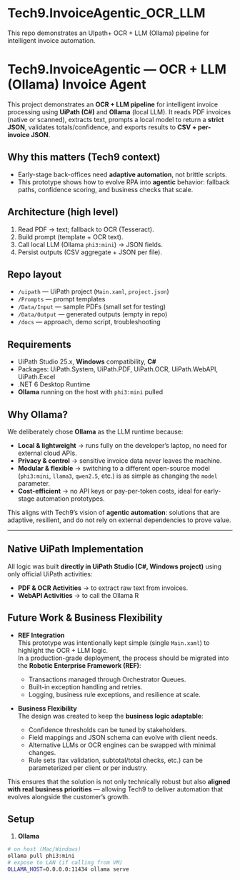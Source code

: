 # Tech9.InvoiceAgentic_OCR_LLM
This repo demonstrates an UIpath+ OCR + LLM (Ollama) pipeline for intelligent invoice automation.
# Tech9.InvoiceAgentic — OCR + LLM (Ollama) Invoice Agent

This project demonstrates an **OCR + LLM pipeline** for intelligent invoice processing using **UiPath (C#)** and **Ollama** (local LLM). It reads PDF invoices (native or scanned), extracts text, prompts a local model to return a **strict JSON**, validates totals/confidence, and exports results to **CSV + per-invoice JSON**.

## Why this matters (Tech9 context)
- Early-stage back-offices need **adaptive automation**, not brittle scripts.
- This prototype shows how to evolve RPA into **agentic** behavior: fallback paths, confidence scoring, and business checks that scale.

## Architecture (high level)
1. Read PDF → text; fallback to OCR (Tesseract).
2. Build prompt (template + OCR text).
3. Call local LLM (Ollama `phi3:mini`) → JSON fields.
4. Persist outputs (CSV aggregate + JSON per file).

## Repo layout
- `/uipath` — UiPath project (`Main.xaml`, `project.json`)
- `/Prompts` — prompt templates
- `/Data/Input` — sample PDFs (small set for testing)
- `/Data/Output` — generated outputs (empty in repo)
- `/docs` — approach, demo script, troubleshooting

## Requirements
- UiPath Studio 25.x, **Windows** compatibility, **C#**
- Packages: UiPath.System, UiPath.PDF, UiPath.OCR, UiPath.WebAPI, UiPath.Excel
- .NET 6 Desktop Runtime
- **Ollama** running on the host with `phi3:mini` pulled
## Why Ollama?

We deliberately chose **Ollama** as the LLM runtime because:  
-  **Local & lightweight** → runs fully on the developer’s laptop, no need for external cloud APIs.  
-  **Privacy & control** → sensitive invoice data never leaves the machine.  
-  **Modular & flexible** → switching to a different open-source model (`phi3:mini`, `llama3`, `qwen2.5`, etc.) is as simple as changing the `model` parameter.  
-  **Cost-efficient** → no API keys or pay-per-token costs, ideal for early-stage automation prototypes.  

This aligns with Tech9’s vision of **agentic automation**: solutions that are adaptive, resilient, and do not rely on external dependencies to prove value.  

---

## Native UiPath Implementation

All logic was built **directly in UiPath Studio (C#, Windows project)** using only official UiPath activities:  
- **PDF & OCR Activities** → to extract raw text from invoices.  
- **WebAPI Activities** → to call the Ollama R

## Future Work & Business Flexibility

- **REF Integration**  
  This prototype was intentionally kept simple (single `Main.xaml`) to highlight the OCR + LLM logic.  
  In a production-grade deployment, the process should be migrated into the **Robotic Enterprise Framework (REF)**:  
  - Transactions managed through Orchestrator Queues.  
  - Built-in exception handling and retries.  
  - Logging, business rule exceptions, and resilience at scale.  

- **Business Flexibility**  
  The design was created to keep the **business logic adaptable**:  
  - Confidence thresholds can be tuned by stakeholders.  
  - Field mappings and JSON schema can evolve with client needs.  
  - Alternative LLMs or OCR engines can be swapped with minimal changes.  
  - Rule sets (tax validation, subtotal/total checks, etc.) can be parameterized per client or per industry.  

This ensures that the solution is not only technically robust but also **aligned with real business priorities** — allowing Tech9 to deliver automation that evolves alongside the customer’s growth.



## Setup
1) **Ollama**
```bash
# on host (Mac/Windows)
ollama pull phi3:mini
# expose to LAN (if calling from VM)
OLLAMA_HOST=0.0.0.0:11434 ollama serve




